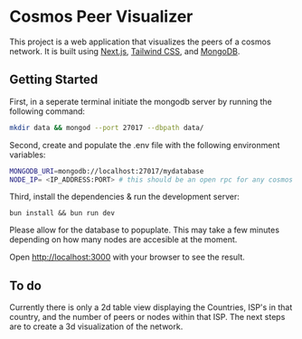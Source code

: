 # Cosmos Peer Visualizer

This project is a web application that visualizes the peers of a cosmos network. It is built using [Next.js](https://nextjs.org/), [Tailwind CSS](https://tailwindcss.com/), and [MongoDB](https://www.mongodb.com/).

## Getting Started

First, in a seperate terminal initiate the mongodb server by running the following command:

```bash
mkdir data && mongod --port 27017 --dbpath data/
```

Second, create and populate the .env file with the following environment variables:

```bash
MONGODB_URI=mongodb://localhost:27017/mydatabase
NODE_IP= <IP_ADDRESS:PORT> # this should be an open rpc for any cosmos network
```

Third, install the dependencies & run the development server:

`bun install && bun run dev`

Please allow for the database to popuplate. This may take a few minutes depending on how many nodes are accesible at the moment.

Open [http://localhost:3000](http://localhost:3000) with your browser to see the result.

## To do

Currently there is only a 2d table view displaying the Countries, ISP's in that country, and the number of peers or nodes within that ISP. The next steps are to create a 3d visualization of the network.
